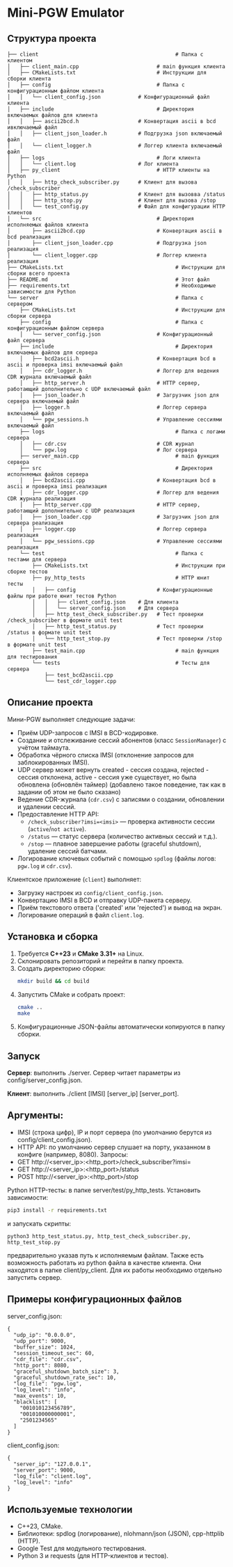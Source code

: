 # Mini-PGW Emulator

## Структура проекта
```
├── client                                            # Папка с клиентом
│   ├── client_main.cpp                         # main функция клиента
│   ├── CMakeLists.txt                          # Инструкции для сборки клиента
│   ├── config                                  # Папка с конфигурационным файлом клиента
│   │   └── client_config.json            # Конфигурационный файл клиента
│   ├── include                                 # Директория включаемых файлов для клиента
│   │   ├── ascii2bcd.h                   # Конвертация ascii в bcd ивключаемый файл
│   │   ├── client_json_loader.h          # Подгрузка json включаемый файл
│   │   └── client_logger.h               # Логгер клиента включаемый файл
│   ├── logs                                    # Логи клиента
│   │   └── client.log                    # Лог клиента
│   ├── py_client                               # HTTP клиенты на Python
│   │   ├── http_check_subscriber.py      # Клиент для вызова /check_subscriber
│   │   ├── http_status.py                # Клиент для вызовва /status
│   │   ├── http_stop.py                  # Клиент для вызова /stop
│   │   └── test_config.py                # Файл для конфигурации HTTP клиентов 
│   └── src                                     # Директория исполняемых файлов клиента
│       ├── ascii2bcd.cpp                       # Конвертация ascii в bcd реализация
│       ├── client_json_loader.cpp              # Подгрузка json реализация
│       └── client_logger.cpp                   # Логгер клиента реализация
├── CMakeLists.txt                                    # Инструкции для сборки всего проекта
├── README.md                                         # Этот файл
├── requirements.txt                                  # Необходимые зависимости для Python
└── server                                            # Папка с сервером
    ├── CMakeLists.txt                                # Инструкции для сборки сервера
    ├── config                                        # Папка с конфигурационным файлом сервера
    │   └── server_config.json                  # Конфигурационный файл сервера
    ├── include                                       # Директория включаемых файлов для сервера
    │   ├── bcd2ascii.h                         # Конвертация bcd в ascii и проверка imsi включаемый файл
    │   ├── cdr_logger.h                        # Логгер для ведения CDR журнала включаемый файл
    │   ├── http_server.h                       # HTTP сервер, работающий дополнительно с UDP включаемый файл
    │   ├── json_loader.h                       # Загрузчик json для сервера включаемый файл
    │   ├── logger.h                            # Логгер сервера включаемый файл
    │   └── pgw_sessions.h                      # Управление сессиями включаемый файл
    ├── logs                                          # Папка с логами сервера
    │   ├── cdr.csv                             # CDR журнал
    │   └── pgw.log                             # Лог сервера
    ├── server_main.cpp                               # main функция сервера
    ├── src                                           # Директория исполняемых файлов сервера
    │   ├── bcd2ascii.cpp                       # Конвертация bcd в ascii и проверка imsi реализация
    │   ├── cdr_logger.cpp                      # Логгер для ведения CDR журнала реализация
    │   ├── http_server.cpp                     # HTTP сервер, работающий дополнительно с UDP реализация
    │   ├── json_loader.cpp                     # Загрузчик json для сервера реализация
    │   ├── logger.cpp                          # Логгер сервера реализация
    │   └── pgw_sessions.cpp                    # Управление сессиями реализация
    └── test                                          # Папка с тестами для сервера
        ├── CMakeLists.txt                            # Инструкции при сборке тестов
        ├── py_http_tests                             # HTTP юнит тесты
        │   ├── config                          # Конфигурационные файлы при работе юнит тестов Python 
        │   │   ├── client_config.json    # Для клиента
        │   │   └── server_config.json    # Для сервера
        │   ├── http_test_check_subscriber.py   # Тест проверки /check_subscriber в формате unit test
        │   ├── http_test_status.py             # Тест проверки /status в формате unit test
        │   └── http_test_stop.py               # Тест проверки /stop в формате unit test
        ├── test_main.cpp                             # main функция для тестирования
        └── tests                                     # Тесты для сервера
            ├── test_bcd2ascii.cpp 
            └── test_cdr_logger.cpp
```
## Описание проекта

Мини-PGW выполняет следующие задачи:
- Приём UDP-запросов с IMSI в BCD-кодировке.
- Создание и отслеживание сессий абонентов (класс `SessionManager`) с учётом таймаута.
- Обработка чёрного списка IMSI (отклонение запросов для заблокированных IMSI).
- UDP сервер может вернуть created - сессия создана, rejected - сессия отклонена, active - сессия уже существует, но была обновлена (обновлён таймер) (добавлено такое поведение, так как в задании об этом не было сказано)
- Ведение CDR-журнала (`cdr.csv`) с записями о создании, обновлении и удалении сессий.
- Предоставление HTTP API:
    - `/check_subscriber?imsi=<imsi>` — проверка активности сессии (`active`/`not active`).
    - `/status` — статус сервера (количество активных сессий и т.д.).
    - `/stop` — плавное завершение работы (graceful shutdown), удаление сессий батчами.
- Логирование ключевых событий с помощью `spdlog` (файлы логов: `pgw.log` и `cdr.csv`).

Клиентское приложение (`client`) выполняет:
- Загрузку настроек из `config/client_config.json`.
- Конвертацию IMSI в BCD и отправку UDP-пакета серверу.
- Приём текстового ответа ('created' или 'rejected') и вывод на экран.
- Логирование операций в файл `client.log`.

## Установка и сборка

1. Требуется **C++23** и **CMake 3.31+** на Linux.
2. Склонировать репозиторий и перейти в папку проекта.
3. Создать директорию сборки:
    ```bash
    mkdir build && cd build
    ```
4. Запустить CMake и собрать проект:
    ```bash
    cmake ..
    make
    ```
5. Конфигурационные JSON-файлы автоматически копируются в папку сборки.
## Запуск
**Сервер**: выполнить ./server. Сервер читает параметры из config/server_config.json.

**Клиент**: выполнить ./client [IMSI] [server_ip] [server_port]. 

## Аргументы:
- IMSI (строка цифр), IP и порт сервера (по умолчанию берутся из config/client_config.json).
- HTTP API: по умолчанию сервер слушает на порту, указанном в конфиге (например, 8080). Запросы:
- GET http://<server_ip>:<http_port>/check_subscriber?imsi=<imsi>
- GET http://<server_ip>:<http_port>/status
- POST http://<server_ip>:<http_port>/stop

Python HTTP-тесты: в папке server/test/py_http_tests. Установить зависимости:
```bash
pip3 install -r requirements.txt
```
и запускать скрипты: 
```
python3 http_test_status.py, http_test_check_subscriber.py, http_test_stop.py
```
предварительно указав путь к исполняемым файлам.
Также есть возможность работать из python файла в качестве клиента. Они находятся в папке client/py_client. Для их работы необходимо отдельно запустить сервер.
## Примеры конфигурационных файлов
server_config.json:
```
{
  "udp_ip": "0.0.0.0",
  "udp_port": 9000,
  "buffer_size": 1024,
  "session_timeout_sec": 60,
  "cdr_file": "cdr.csv",
  "http_port": 8080,
  "graceful_shutdown_batch_size": 3,
  "graceful_shutdown_rate_sec": 10,
  "log_file": "pgw.log",
  "log_level": "info",
  "max_events": 10,
  "blacklist": [
    "001010123456789",
    "001010000000001",
    "2501234565"
  ]
}
```
client_config.json:
```
{
  "server_ip": "127.0.0.1",
  "server_port": 9000,
  "log_file": "client.log",
  "log_level": "info"
}
```
## Используемые технологии
- C++23, CMake.
- Библиотеки: spdlog (логирование), nlohmann/json (JSON), cpp-httplib (HTTP).
- Google Test для модульного тестирования.
- Python 3 и requests (для HTTP-клиентов и тестов).